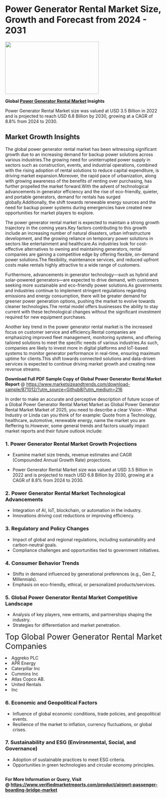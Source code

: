<H1>Power Generator Rental Market Size, Growth and Forecast from 2024 - 2031</H1><img class="aligncenter size-medium wp-image-584254" src="https://thirdeyenews.in/wp-content/uploads/2024/09/Global-Market-Research-300x168.jpeg" alt="" width="300" height="168" /><p><strong>Global&nbsp;<a href="https://www.marketsizeandtrends.com/download-sample/871012/?utm_source=Github8j?utm_medium=216">Power Generator Rental Market</a> Insights</strong></p><p>Power Generator Rental Market size was valued at USD 3.5 Billion in 2022 and is projected to reach USD 6.8 Billion by 2030, growing at a CAGR of 8.8% from 2024 to 2030.</p><p><h2>Market Growth Insights</h2> <p>The global power generator rental market has been witnessing significant growth due to an increasing demand for backup power solutions across various industries.The growing need for uninterrupted power supply in sectors such as construction, events, and industrial operations, combined with the rising adoption of rental solutions to reduce capital expenditure, is driving market expansion.Moreover, the rapid pace of urbanization, along with growing awareness of the benefits of renting over purchasing, has further propelled the market forward.With the advent of technological advancements in generator efficiency and the rise of eco-friendly, quieter, and portable generators, demand for rentals has surged globally.Additionally, the shift towards renewable energy sources and the need for backup power systems during emergencies have created new opportunities for market players to explore.</p> <p>The power generator rental market is expected to maintain a strong growth trajectory in the coming years.Key factors contributing to this growth include an increasing number of natural disasters, urban infrastructure development, and the growing reliance on temporary power solutions in sectors like entertainment and healthcare.As industries look for cost-effective alternatives to owning and maintaining generators, rental companies are gaining a competitive edge by offering flexible, on-demand power solutions.The flexibility, maintenance services, and reduced upfront costs make rentals highly attractive to a wide range of customers.</p> <p>Furthermore, advancements in generator technology—such as hybrid and solar-powered generators—are expected to drive demand, with customers seeking more sustainable and eco-friendly power solutions.As governments and industries continue to implement stringent regulations regarding emissions and energy consumption, there will be greater demand for greener power generation options, pushing the market to evolve towards cleaner technologies.The rental model offers businesses the ability to stay current with these technological changes without the significant investment required for new equipment purchases.</p> <p>Another key trend in the power generator rental market is the increased focus on customer service and efficiency.Rental companies are emphasizing improved fleet management, monitoring systems, and offering tailored solutions to meet the specific needs of various industries.As such, companies are likely to invest more in digital platforms and IoT-based systems to monitor generator performance in real-time, ensuring maximum uptime for clients.This shift towards connected solutions and data-driven services is expected to continue driving market growth and creating new revenue streams.</p> <p><span class=""><strong>Download Full PDF Sample Copy of Global Power Generator Rental Market Report</strong> @ <a href="https://www.marketsizeandtrends.com/download-sample/871012/?utm_source=Github8j?utm_medium=216" target="_blank">https://www.marketsizeandtrends.com/download-sample/871012/?utm_source=Github8j?utm_medium=216</a></span></p><p>In order to make an accurate and perceptive description of future scope of a Global&nbsp;Power Generator Rental Market Market as Global&nbsp;Power Generator Rental Market Market of 2025, you need to describe a clear Vision &ndash; What Industry or Linda can you think of for example: Quote from a Technology, healthcare, automotive, renewable energy, name the market you are Reffering to.However, some general trends and factors usually impact market reports and their future outlook include:</p><h3>1.&nbsp;<strong>Power Generator Rental Market Growth Projections</strong></h3><ul><li>Examine market size trends, revenue estimates and CAGR (Compounded Annual Growth Rate) projections.</li><li><p>Power Generator Rental Market size was valued at USD 3.5 Billion in 2022 and is projected to reach USD 6.8 Billion by 2030, growing at a CAGR of 8.8% from 2024 to 2030.</p></li></ul><h3>2.&nbsp;<strong>Power Generator Rental Market Technological Advancements</strong></h3><ul><li>Integration of AI, IoT, blockchain, or automation in the industry.</li><li>Innovations driving cost reductions or improving efficiency.</li></ul><h3>3.&nbsp;<strong>Regulatory and Policy Changes</strong></h3><ul><li>Impact of global and regional regulations, including sustainability and carbon-neutral goals.</li><li>Compliance challenges and opportunities tied to government initiatives.</li></ul><h3>4.&nbsp;<strong>Consumer Behavior Trends</strong></h3><ul><li>Shifts in demand influenced by generational preferences (e.g., Gen Z, Millennials).</li><li>Emphasis on eco-friendly, ethical, or personalized products/services.</li></ul><h3>5.&nbsp;<strong>Global Power Generator Rental Market Competitive Landscape</strong></h3><ul><li>Analysis of key players, new entrants, and partnerships shaping the industry.</li><li>Strategies for differentiation and market penetration.</li></ul><p data-pm-slice="1 1 []"><span style="color: inherit; font-family: inherit; font-size: 25px;">Top Global Power Generator Rental Market Companies</span></p><div class="" data-test-id=""><p><li>Aggreko PLC</li><li> APR Energy</li><li> Caterpillar Inc</li><li> Cummins Inc</li><li> Atlas Copco AB.</li><li> United Rentals</li><li> Inc</li></p></div><h3>6.&nbsp;<strong>Economic and Geopolitical Factors</strong></h3><ul><li>Influence of global economic conditions, trade policies, and geopolitical events.</li><li>Resilience of the market to inflation, currency fluctuations, or global crises.</li></ul><h3>7.&nbsp;<strong>Sustainability and ESG (Environmental, Social, and Governance)</strong></h3><ul><li>Adoption of sustainable practices to meet ESG criteria.</li><li>Opportunities in green technologies and circular economy principles.</li></ul><h2><strong style="font-size: 14px;">For More Information or Query, Visit @&nbsp;</strong><a style="background-color: #ffffff; font-size: 14px;" href="https://www.marketsizeandtrends.com/report/power-generator-rental-market/" target="_blank">https://www.verifiedmarketreports.com/product/airport-passenger-boarding-bridge-market</a></h2>